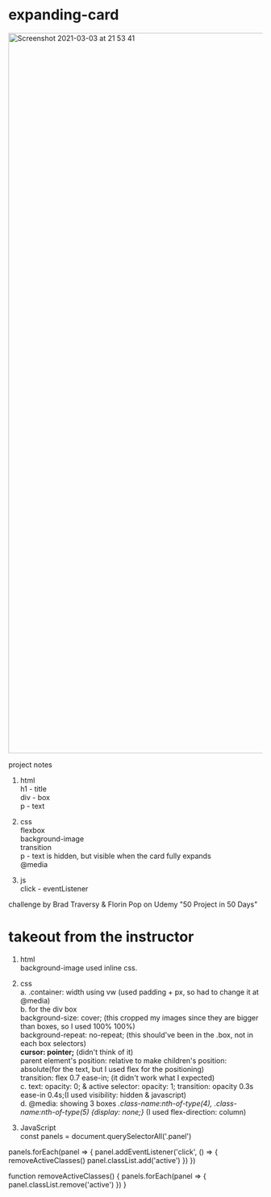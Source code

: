 # expanding-card

<img width="1429" alt="Screenshot 2021-03-03 at 21 53 41" src="https://user-images.githubusercontent.com/71224770/109877736-496a9a00-7c6b-11eb-8cf3-bc9f7926d8ff.png">

project notes

1. html<br />
h1 - title<br />
div - box<br />
p - text<br />

2. css<br />
flexbox<br />
background-image<br />
transition<br />
p - text is hidden, but visible when the card fully expands<br />
@media<br />

3. js<br />
click - eventListener<br />

challenge by Brad Traversy & Florin Pop on Udemy "50 Project in 50 Days"


# takeout from the instructor

1. html<br />
background-image used inline css.<br />

2. css<br />
  a. .container: width using vw (used padding + px, so had to change it at @media)<br />
  b. for the div box<br />
    background-size: cover; (this cropped my images since they are bigger than boxes, so I used 100% 100%)<br />
    background-repeat: no-repeat; (this should've been in the .box, not in each box selectors)<br />
    <b>cursor: pointer;</b> (didn't think of it)<br />
    parent element's position: relative to make children's position: absolute(for the text, but I used flex for the positioning)<br />
    transition: flex 0.7 ease-in; (it didn't work what I expected)<br />
  c. text: opacity: 0; & active selector: opacity: 1; transition: opacity 0.3s ease-in 0.4s;(I used visibility: hidden & javascript)<br />
  d. @media: showing 3 boxes <em>.class-name:nth-of-type(4), .class-name:nth-of-type(5) {display: none;}</em> (I used flex-direction: column)<br />

3. JavaScript<br />
const panels = document.querySelectorAll('.panel')

panels.forEach(panel => {
    panel.addEventListener('click', () => {
        removeActiveClasses()
        panel.classList.add('active')
    })
})

function removeActiveClasses() {
    panels.forEach(panel => {
        panel.classList.remove('active')
    })
} 
